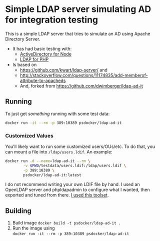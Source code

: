 # Simple LDAP server simulating AD for integration testing

This is a simple LDAP server that tries to simulate an AD using 
Apache Directory Server.

* It has had basic testing with:
   * [ActiveDirectory for Node](https://www.npmjs.com/package/activedirectory)
   * [LDAP for PHP](http://php.net/manual/en/book.ldap.php)
* Is based on 
   * https://github.com/kwart/ldap-server/ and 
   * http://stackoverflow.com/questions/11174835/add-memberof-attribute-to-apacheds
   * And, forked from https://github.com/dwimberger/ldap-ad-it

## Running

To just get _something_ running with some test data:

```bash
docker run -it --rm -p 389:10389 psdocker/ldap-ad-it
```

### Customized Values

You'll likely want to run some customized users/OUs/etc. To do that, you can
mount a file into `/ldap/users.ldif`. An example:

```bash
docker run -d --name=ldap-ad-it --rm \
        -v $PWD/testdata/users.ldif:/ldap/users.ldif \
        -p 389:10389 \
        psdocker/ldap-ad-it:latest
```

I do not recommend writing your own LDIF file by hand. I used an OpenLDAP
server and phpldapadmin to configure what I wanted, then exported and tuned
from there. [I used this toolset](https://github.com/osixia/docker-phpLDAPadmin#openldap--phpldapadmin-in-1).

## Building

1. Build image `docker build -t psdocker/ldap-ad-it .`
2. Run the image using  
   `docker run -it --rm -p 389:10389 psdocker/ldap-ad-it`
